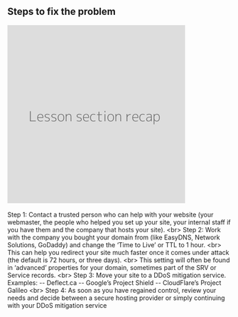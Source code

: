 
## Steps to fix the problem

![](recap.png)

Step 1: Contact a trusted person who can help with your website (your webmaster, the people who helped you set up your site, your internal staff if you have them and the company that hosts your site).
&lt;br&gt;
Step 2: Work with the company you bought your domain from (like EasyDNS, Network Solutions, GoDaddy) and change the ‘Time to Live’ or TTL to 1 hour.
&lt;br&gt;
This can help you redirect your site much faster once it comes under attack (the default is 72 hours, or three days).
&lt;br&gt;
This setting will often be found in ‘advanced’ properties for your domain, sometimes part of the SRV or Service records.
&lt;br&gt;
Step 3: Move your site to a DDoS mitigation service.  Examples:
-- Deflect.ca
-- Google’s Project Shield
-- CloudFlare’s Project Galileo
&lt;br&gt;
Step 4: As soon as you have regained control, review your needs and decide between a secure hosting provider or simply continuing with your DDoS mitigation service
